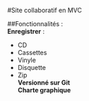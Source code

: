 #Site collaboratif en MVC  

##Fonctionnalités :  
**Enregistrer** :  
- CD  
- Cassettes  
- Vinyle  
- Disquette  
- Zip  
**Versionné sur Git**  
**Charte graphique**  